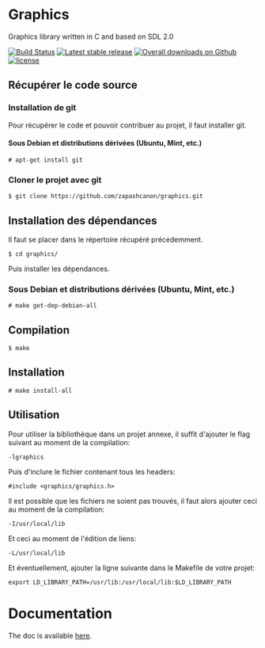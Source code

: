 # Graphics

Graphics library written in C and based on SDL 2.0

[![Build Status](https://travis-ci.org/zapashcanon/graphics.svg?branch=master)](https://travis-ci.org/zapashcanon/graphics)
[![Latest stable release](https://img.shields.io/github/release/zapashcanon/graphics.svg?maxAge=2592000)](https://github.com/zapashcanon/graphics/releases)
[![Overall downloads on Github](https://img.shields.io/github/downloads/zapashcanon/graphics/total.svg?maxAge=2592000)](https://github.com/zapashcanon/graphics/releases)
[![license](https://img.shields.io/github/license/zapashcanon/graphics.svg?maxAge=2592000)](http://unlicense.org/)

## Récupérer le code source

### Installation de git

Pour récupérer le code et pouvoir contribuer au projet, il faut installer git.

#### Sous Debian et distributions dérivées (Ubuntu, Mint, etc.)

    # apt-get install git

### Cloner le projet avec git

    $ git clone https://github.com/zapashcanon/graphics.git

## Installation des dépendances

Il faut se placer dans le répertoire récupéré précedemment.

    $ cd graphics/

Puis installer les dépendances.

### Sous Debian et distributions dérivées (Ubuntu, Mint, etc.)

    # make get-dep-debian-all

## Compilation

    $ make

## Installation

    # make install-all

## Utilisation

Pour utiliser la bibliothèque dans un projet annexe, il suffit d'ajouter le flag suivant au moment de la compilation:

    -lgraphics

Puis d'inclure le fichier contenant tous les headers:

    #include <graphics/graphics.h>

Il est possible que les fichiers ne soient pas trouvés, il faut alors ajouter ceci au moment de la compilation:

    -I/usr/local/lib

Et ceci au moment de l'édition de liens:

    -L/usr/local/lib

Et éventuellement, ajouter la ligne suivante dans le Makefile de votre projet:

    export LD_LIBRARY_PATH=/usr/lib:/usr/local/lib:$LD_LIBRARY_PATH

# Documentation

The doc is available [here](https://github.com/zapashcanon/graphics/raw/master/doc/doc.pdf).
